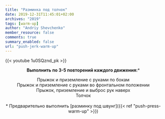 ```yaml
---
title: "Разминка под толчок"
date: 2019-12-31T11:45:01+02:00
archives: "2019"
tags: [warm-up]
author: "Andriy Shevchenko"
member_resource: false
comments: true
summary_enabled: false
url: "push-jerk-warm-up"
---
```


{{< youtube 1u0SQznd_pk >}}

**<center>Выполнить по 3-5 повторений каждого движения:*** <br>

Прыжок и приземление с руками по бокам<br>
Прыжок и приземление с руками во фронтальном положении<br>
Прыжок, приземление и выброс рук наверх<br>
Толчок<br>
<br>
\* Предварительно выполнить [разминку под швунг]({{< ref "push-press-warm-up" >}})<br>
</center>
 